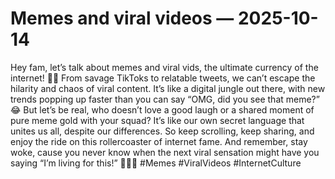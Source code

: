 # Memes and viral videos — 2025-10-14

Hey fam, let’s talk about memes and viral vids, the ultimate currency of the internet! 📱💥 From savage TikToks to relatable tweets, we can’t escape the hilarity and chaos of viral content. It’s like a digital jungle out there, with new trends popping up faster than you can say “OMG, did you see that meme?” 😂 But let’s be real, who doesn’t love a good laugh or a shared moment of pure meme gold with your squad? It’s like our own secret language that unites us all, despite our differences. So keep scrolling, keep sharing, and enjoy the ride on this rollercoaster of internet fame. And remember, stay woke, cause you never know when the next viral sensation might have you saying “I’m living for this!” 🙌🏼💫 #Memes #ViralVideos #InternetCulture